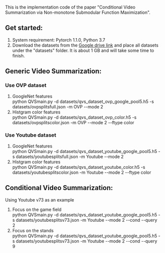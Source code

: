 This is the implementation code of the paper "Conditional Video Summarization via Non-monotone
Submodular Function Maximization".

## Get started:
1. System requirement: Pytorch 1.1.0, Python 3.7
2. Download the datasets from the [Google drive link](https://drive.google.com/file/d/1k-3LByZ88Dpx3GGxQhhPkD2PV3aaBfss/view?usp=sharing) and place all datasets under the "datasets" folder. It is about 1 GB and will take some time to finish.  

## Generic Video Summarization:
### Use OVP dataset
1) GoogleNet features  
python QVSmain.py -d datasets/qvs_dataset_ovp_google_pool5.h5 -s datasets/ovpsplitsfull.json -m OVP --mode 2  
2) Histgram color features  
python QVSmain.py -d datasets/qvs_dataset_ovp_color.h5 -s datasets/ovpsplitscolor.json -m OVP --mode 2 --ftype color  

### Use Youtube dataset
1) GoogleNet features  
python QVSmain.py -d datasets/qvs_dataset_youtube_google_pool5.h5 -s datasets/youtubesplitsfull.json -m Youtube --mode 2  
2) Histgram color features  
python QVSmain.py -d datasets/qvs_dataset_youtube_color.h5 -s datasets/youtubesplitscolor.json -m Youtube --mode 2 --ftype color  

## Conditional Video Summarization:  
Using Youtube v73 as an example  
1) Focus on the game field  
python QVSmain.py -d datasets/qvs_dataset_youtube_google_pool5.h5 -s datasets/youtubesplitsv73.json -m Youtube --mode 2 --cond --query 2  
2) Focus on the stands  
python QVSmain.py -d datasets/qvs_dataset_youtube_google_pool5.h5 -s datasets/youtubesplitsv73.json -m Youtube --mode 2 --cond --query 9
